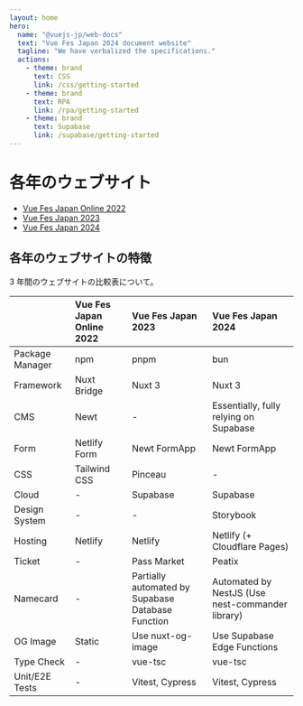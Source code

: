 ```yaml
---
layout: home
hero:
  name: "@vuejs-jp/web-docs"
  text: "Vue Fes Japan 2024 document website"
  tagline: "We have verbalized the specifications."
  actions:
    - theme: brand
      text: CSS
      link: /css/getting-started
    - theme: brand
      text: RPA
      link: /rpa/getting-started
    - theme: brand
      text: Supabase
      link: /supabase/getting-started
---
```


# 各年のウェブサイト

- [Vue Fes Japan Online 2022](https://vuefes.jp/2022)
- [Vue Fes Japan 2023](https://vuefes.jp/2023)
- [Vue Fes Japan 2024](https://vuefes.jp/2024)

## 各年のウェブサイトの特徴

3 年間のウェブサイトの比較表について。

||Vue Fes Japan Online 2022|Vue Fes Japan 2023|Vue Fes Japan 2024|
|:---|:---|:---|:---|
|Package Manager|npm|pnpm|bun|
|Framework|Nuxt Bridge|Nuxt 3|Nuxt 3|
|CMS|Newt|-|Essentially, fully relying on Supabase|
|Form|Netlify Form|Newt FormApp|Newt FormApp|
|CSS|Tailwind CSS|Pinceau|-|
|Cloud|-|Supabase|Supabase|
|Design System|-|-|Storybook|
|Hosting|Netlify|Netlify|Netlify (+ Cloudflare Pages)|
|Ticket|-|Pass Market|Peatix|
|Namecard|-|Partially automated by Supabase Database Function|Automated by NestJS (Use nest-commander library)|
|OG Image|Static|Use nuxt-og-image|Use Supabase Edge Functions|
|Type Check|-|vue-tsc|vue-tsc|
|Unit/E2E Tests|-|Vitest, Cypress|Vitest, Cypress|

